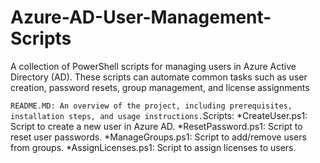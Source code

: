 # Azure-AD-User-Management-Scripts
A collection of PowerShell scripts for managing users in Azure Active Directory (AD). These scripts can automate common tasks such as user creation, password resets, group management, and license assignments

` README.MD: An overview of the project, including prerequisites, installation steps, and usage instructions.
  `Scripts:
*CreateUser.ps1: Script to create a new user in Azure AD.
*ResetPassword.ps1: Script to reset user passwords.
*ManageGroups.ps1: Script to add/remove users from groups.
*AssignLicenses.ps1: Script to assign licenses to users.
